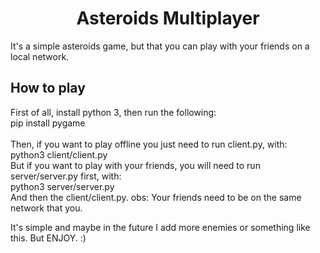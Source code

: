 <h1 align=center>Asteroids Multiplayer</h1>
<p>It's a simple asteroids game, but that you can play with your friends on a local network.</p>
<h2>How to play </h2>
<p>
First of all, install python 3, then run the following:<br/>
pip install pygame<br/>
<br/>
Then, if you want to play offline you just need to run client.py, with: <br/>
python3 client/client.py <br/>
But if you want to play with your friends, you will need to run server/server.py first, with: <br/>
python3 server/server.py<br/>
And then the client/client.py. obs: Your friends need to be on the same network that you.</p>
<p>It's simple and maybe in the future I add more enemies or something like this. But ENJOY. :)</p>
